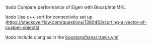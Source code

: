 \todo Compare performance of Eigen with Boost/IntelMKL

\todo Use c++ sort for connectivity set up (https://stackoverflow.com/questions/1380463/sorting-a-vector-of-custom-objects)


\todo Include clang as in the [boostorg/hana/.travis.yml](https://github.com/boostorg/hana/blob/master/.travis.yml)
